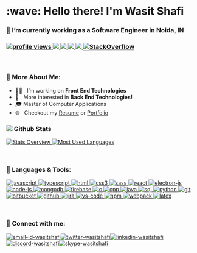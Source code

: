 <h1>:wave: Hello there! I'm Wasit Shafi</h1>
<h3>🔭 I’m currently working as a Software Engineer in Noida, IN<h3>

<p>
  <!-- Profile Views -->
  <a href="https://github.com/wasitshafi/wasitshafi">
    <img src="https://komarev.com/ghpvc/?username=wasitshafi&label=ProfileViews" alt="profile views" />
  </a>
  <!-- Total Commits -->
  <a href="https://github.com/wasitshafi?tab=repositories">
    <img src="https://badges.pufler.dev/commits/all/wasitshafi?label=AllCommits">
  </a>
  <!-- Public Repos -->
   <a href="https://github.com/wasitshafi?tab=repositories">
    <img src="https://badges.pufler.dev/repos/wasitshafi?color=red&logo=github&label=PublicRepos">
  </a>
  <!--  Public Gist -->
  <a href="https://gist.github.com/wasitshafi">
    <img src="https://badges.pufler.dev/gists/wasitshafi?color=blueviolet&label=PublicGists">
  </a>
  <!-- Member on github in years -->
  <a href="https://github.com/wasitshafi?tab=repositories">
    <img src="https://badges.pufler.dev/years/wasitshafi?color=yellow">
  </a>
  <!-- Stackoverflow badge -->
  <!-- Shows sometimes: Invalid Parameters -->
  <!-- <a href="https://stackoverflow.com/users/10249156">
    <img alt="Stack Exchange reputation" src="https://img.shields.io/stackexchange/stackoverflow/r/10249156?color=orange&label=Reputation&logo=stackoverflow">
  </a> -->
  <a href="https://stackoverflow.com/users/10249156/wasitshafi" target="_blank">
    <img alt="StackOverflow" src="https://stackoverflow-badge.vercel.app/?userID=10249156" style="border-bottom:1px solid gray"/>
    </a>
  </p>
<br>

### 📖 More About Me:

- 👨‍💻 &nbsp; I’m working on **Front End Technologies**
- 🧐 &nbsp; More interested in **Back End Technologies!**
- 🎓 Master of Computer Applications
- 🌐 &nbsp; Checkout my [Resume](https://drive.google.com/file/d/1pbk9lpAsXecNQfnN2LZpDDFkpn9cKC0-/view) or [Portfolio](https://wasitshafi.github.io/)
  <br>

### <img src="https://img.icons8.com/office/20/000000/bar-chart.png"/> Github Stats

<a href='https://github.com/wasitshafi/github-stats-transparent'>
  
![Stats Overview](https://raw.githubusercontent.com/wasitshafi/github-stats-transparent/output/generated/overview.svg)
![Most Used Languages](https://raw.githubusercontent.com/wasitshafi/github-stats-transparent/output/generated/languages.svg)

</a>
<br>

### 🧰 Languages & Tools:

<!-- https://icons8.com/icons -->
<p>
<a href="https://en.wikipedia.org/wiki/JavaScript" target="_blank">
<img src="https://img.icons8.com/color/50/000000/javascript.png" alt="javascript"/>
</a>
<a href="https://www.typescriptlang.org" target="_blank">
<img src="https://img.icons8.com/color/50/000000/typescript.png" alt="typescript"/>
</a>
<a href="https://en.wikipedia.org/wiki/HTML" target="_blank">
<img src="https://img.icons8.com/color/50/000000/html-5.png"alt="html" />
</a>
<a href="https://en.wikipedia.org/wiki/CSS" target="_blank">
<img src="https://img.icons8.com/color/50/000000/css3.png" alt="css3" />
</a>
<a href="https://sass-lang.com" target="_blank">
<img src="https://img.icons8.com/color/50/000000/sass.png" alt="sass" />
</a>
<a href="https://reactjs.org/" target="_blank">
<img src="https://reactjs.org/favicon.ico" alt="react" />
</a>
<!-- add react native -->
<a href="https://www.electronjs.org" target="_blank">
<img src="https://www.electronjs.org/images/favicon.b7a59262df48d6563400baf5671da548.ico" alt="electron-js" />
</a>
<a href="https://nodejs.org/en" target="_blank">
<img src="https://img.icons8.com/fluency/50/000000/node-js.png" alt="node-js" />
</a>
<a href="https://www.mongodb.com" target="_blank">
<img src="https://img.icons8.com/color/50/000000/mongodb.png" alt="mongodb" />
</a>
<a href="https://firebase.google.com" target="_blank">
<img src="https://img.icons8.com/color/50/000000/google-firebase-console.png" alt="firebase" />
</a>
<a href="https://en.wikipedia.org/wiki/C_(programming_language)" target="_blank">
<img src="https://img.icons8.com/color/50/000000/c-programming.png" alt="c" />
</a>
<a href="https://en.wikipedia.org/wiki/C%2B%2B" target="_blank">
<img src="https://img.icons8.com/color/50/000000/c-plus-plus-logo.png" alt="cpp" />
</a>
<a href="https://docs.oracle.com/javase/8" target="_blank">
<img src="https://img.icons8.com/color/50/000000/java-coffee-cup-logo.png" alt="java" />
</a>
<a href="https://en.wikipedia.org/wiki/SQL" target="_blank">
<img src="https://img.icons8.com/external-wanicon-lineal-color-wanicon/50/000000/external-sql-server-big-data-wanicon-lineal-color-wanicon.png" alt="sql" />
</a>
<a href="https://www.python.org" target="_blank">
<img src="https://img.icons8.com/color/50/000000/python.png" alt="python" />
</a>
<a href="https://git-scm.com" target="_blank">
<img src="https://img.icons8.com/color/50/000000/git.png" alt="git" />
</a>
<a href="https://bitbucket.org" target="_blank">
<img src="https://wac-cdn.atlassian.com/assets/img/favicons/bitbucket/favicon-32x32.png" alt="bitbucket" />
</a>
<a href="https://github.com" target="_blank">
<img src="https://img.icons8.com/ios-glyphs/50/000000/github.png" alt="github" />
</a>
<a href="https://www.atlassian.com/software/jira" target="_blank">
<img src="https://img.icons8.com/color/50/000000/jira.png" alt="jira" />
</a>
<a href="https://code.visualstudio.com" target="_blank">
<img src="https://img.icons8.com/color/50/000000/visual-studio-code-2019.png" alt="vs-code" />
</a>
<a href="https://www.npmjs.com" target="_blank">
<img src="https://img.icons8.com/color/50/000000/npm.png" alt="npm" />
</a>
<a href="https://webpack.js.org" target="_blank">
<img src="https://img.icons8.com/color/50/000000/webpack.png"  alt="webpack" />
</a>
<a href="https://www.latex-project.org" target="_blank">
<img src="https://img.icons8.com/color/50/000000/latex.png" alt="latex" />
</a>
</p>
<br />

### 🔗 Connect with me:

<a href="mailto:wasitshafi700@gmail.com" target="_blank"><img src="https://img.icons8.com/fluency/50/000000/mail.png" alt="email-id-wasitshafi"/></a><a href="https://twitter.com/wasitshafi" target="_blank"><img src="https://img.icons8.com/color/50/000000/twitter.png" alt="twitter-wasitshafi"/></a><a href="https://www.linkedin.com/in/wasitshafi/" target="_blank"><img src="https://img.icons8.com/fluency/50/000000/linkedin.png" alt="linkedin-wasitshafi"/></a><a href="https://discordapp.com/users/WasitShaf/" target="_blank"><img src="https://img.icons8.com/color/48/000000/discord--v2.png" alt="discord-wasitshafi"/></a><a href="https://join.skype.com/invite/VhQza341zfg7" target="_blank"><img src="https://img.icons8.com/color/48/000000/skype.png" alt="skype-wasitshafi"/></a><!--<a href="https://www.instagram.com/wasitshafi/" target="_blank"><img src="https://img.icons8.com/fluency/50/000000/instagram-new.png" alt="instagram-wasitshafi"/></a><a href="https://github.com/wasitshafi" target="_blank"><img src="https://img.icons8.com/color/50/000000/facebook-new.png" alt="wasitshafi-facebook"/></a>-->
<br />
